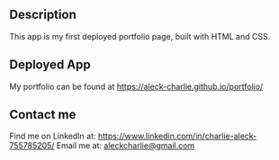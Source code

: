 ## Description
This app is my first deployed portfolio page, built with HTML and CSS. 

## Deployed App
My portfolio can be found at https://aleck-charlie.github.io/portfolio/

## Contact me
Find me on LinkedIn at: https://www.linkedin.com/in/charlie-aleck-755785205/
Email me at: aleckcharlie@gmail.com